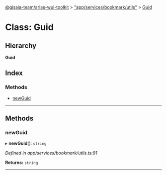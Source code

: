 [@gisaia-team/arlas-wui-toolkit](../README.md) > ["app/services/bookmark/utils"](../modules/_app_services_bookmark_utils_.md) > [Guid](../classes/_app_services_bookmark_utils_.guid.md)

# Class: Guid

## Hierarchy

**Guid**

## Index

### Methods

* [newGuid](_app_services_bookmark_utils_.guid.md#newguid)

---

## Methods

<a id="newguid"></a>

###  newGuid

▸ **newGuid**(): `string`

*Defined in app/services/bookmark/utils.ts:91*

**Returns:** `string`

___

